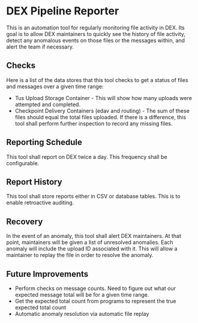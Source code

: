 # DEX Pipeline Reporter

This is an automation tool for regularly monitoring file activity in DEX.  Its goal is to allow DEX maintainers to quickly
see the history of file activity, detect any anomalous events on those files or the messages within, and alert the team 
if necessary.

## Checks

Here is a list of the data stores that this tool checks to get a status of files and messages over a given time range:

- Tus Upload Storage Container - This will show how many uploads were attempted and completed.
- Checkpoint Delivery Containers (edav and routing) - The sum of these files should equal the total files uploaded.  If
there is a difference, this tool shall perform further inspection to record any missing files.

## Reporting Schedule

This tool shall report on DEX twice a day.  This frequency shall be configurable.

## Report History

This tool shall store reports either in CSV or database tables.  This is to enable retroactive auditing.

## Recovery

In the event of an anomaly, this tool shall alert DEX maintainers.  At that point, maintainers will be given a list of 
unresolved anomalies.  Each anomaly will include the upload ID associated with it.  This will allow a maintainer to replay
the file in order to resolve the anomaly.

## Future Improvements

- Perform checks on message counts.  Need to figure out what our expected message total will be for a given time range.
- Get the expected total count from programs to represent the true expected total count
- Automatic anomaly resolution via automatic file replay